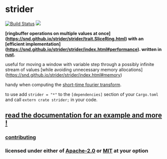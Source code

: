 # strider

[![Build Status](https://travis-ci.org/snd/strider.svg?branch=master)](https://travis-ci.org/snd/strider/branches)
[![](https://meritbadge.herokuapp.com/strider)](https://crates.io/crates/strider)

**[ringbuffer operations on multiple values at once]
(https://snd.github.io/strider/strider/trait.SliceRing.html)
with an
[efficient implementation]
(https://snd.github.io/strider/strider/index.html#performance).
written in [rust](https://www.rust-lang.org/).**

useful for moving a window with variable step
through a possibly infinite
stream of values
[while avoiding unnecessary memory allocations]
(https://snd.github.io/strider/strider/index.html#memory)

handy when computing the [short-time fourier transform](https://en.wikipedia.org/wiki/Short-time_Fourier_transform).

to use add `strider = "*"`
to the `[dependencies]` section of your `Cargo.toml` and call `extern crate strider;` in your code.

## [read the documentation for an example and more !](https://snd.github.io/strider/strider/index.html)

### [contributing](contributing.md)

### licensed under either of [Apache-2.0](LICENSE-APACHE) or [MIT](LICENSE-MIT) at your option
